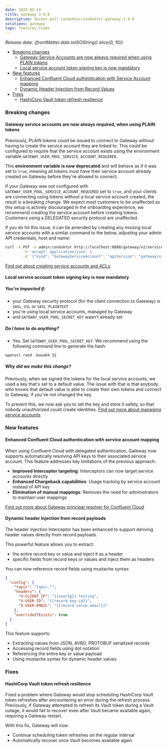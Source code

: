 ```yaml
---
date: 2025-05-14
title: Gateway 3.9.0
description: docker pull conduktor/conduktor-gateway:3.9.0
solutions: gateway
tags: features,fixes
---
```


*Release date: {frontMatter.date.toISOString().slice(0, 10)}*

- [Breaking changes](#breaking-changes)
  - [Gateway Service Accounts are now always required when using PLAIN tokens](#gateway-service-accounts-are-now-always-required-when-using-plain-tokens)
  - [Local service account token signing key is now mandatory](#local-service-account-token-signing-key-is-now-mandatory)
- [New features](#new-features)
  - [Enhanced Confluent Cloud authentication with Service Account mapping](#enhanced-confluent-cloud-authentication-with-service-account-mapping)
  - [Dynamic Header Injection from Record Values](#dynamic-header-injection-from-record-values)
- [Fixes](#fixes)
  - [HashiCorp Vault token refresh resilience](#hashicorp-vault-token-refresh-resilience)

### Breaking changes

#### Gateway service accounts are now always required, when using PLAIN tokens

Previously, PLAIN tokens could be issued to connect to Gateway without having to create the service account they are linked to. This could be configured to require that the service account exists using the environment variable `GATEWAY_USER_POOL_SERVICE_ACCOUNT_REQUIRED`.

This **environment variable is now deprecated** and will behave as if it was set to `true`, meaning all tokens must have their service account already created on Gateway before they're allowed to connect.

If your Gateway was not configured with `GATEWAY_USER_POOL_SERVICE_ACCOUNT_REQUIRED` set to `true`, and your clients are connecting using tokens without a local service account created, the result is a breaking change. We expect most customers to be unaffected as this setup is actively discouraged in the onboarding experience, we recommend creating the service account before creating tokens. Customers using a DELEGATED security protocol are unaffected.

If you do hit this issue, it can be amended by creating any missing local service accounts with a similar command to the below, adjusting your admin API credentials, host and name:

```bash
curl -X PUT -u admin:conduktor http://localhost:8888/gateway/v2/service-account \
        -H 'accept: application/json' \
        -d '{"kind": "GatewayServiceAccount", "apiVersion": "gateway/v2", "metadata": { "name": "admin", "vCluster": "passthrough"  }, "spec": { "type": "LOCAL" }}' 
```

[Find out about creating service accounts and ACLs](/gateway/how-to/manage-service-accounts-and-acls/).

#### Local service account token signing key is now mandatory

##### You're impacted if:

- your Gateway security protocol (for the client connection to Gateway) is `SASL_SSL` or `SASL_PLAINTEXT`
- you're using local service accounts, managed by Gateway
- and `GATEWAY_USER_POOL_SECRET_KEY` wasn't already set

##### Do I have to do anything?

- Yes. Set `GATEWAY_USER_POOL_SECRET_KEY`. We recommend using the following command line to generate the hash:

```
openssl rand -base64 32
```

##### Why did we make this change?

Previously, when we signed the tokens for the local service accounts, we used a key that's set to a default value. The issue with that is that anybody who knows that default value is able to create their own tokens and connect to Gateway, if you've not changed the key.

To prevent this, we now ask you to set the key and store it safely, so that nobody unauthorized could create identities. [Find out more about managing service accounts](/gateway/how-to/manage-service-accounts-and-acls/#manage-a-local-service-account).

### New features

#### Enhanced Confluent Cloud authentication with service account mapping

When using Confluent Cloud with delegated authentication, Gateway now supports automatically resolving
API keys to their associated service account. This feature addresses key limitations of the previous approach:

- **Improved Interceptor targeting**: Interceptors can now target service accounts directly
- **Enhanced Chargeback capabilities**: Usage tracking by service account instead of API key
- **Elimination of manual mappings**: Removes the need for administrators to maintain user mappings

[Find out more about Gateway principal resolver for Confluent Cloud](/gateway/configuration/client-authentication/#principal-resolver)

#### Dynamic header Injection from record payloads

The header injection Interceptor has been enhanced to support deriving header values directly from record payloads.

This powerful feature allows you to extract:

- the entire record key or value and inject it as a header
- specific fields from record keys or values and inject them as headers

You can now reference record fields using mustache syntax:

```json
{
  "config": {
    "topic": "topic.*",
    "headers": {
      "X-CLIENT_IP": "{{userIp}} testing",
      "X-USER-ID": "{{record.key.id}}",
      "X-USER-EMAIL": "{{record.value.email}}"
    },
    "overrideIfExists": true
  }
}
```

This feature supports:

- Extracting values from JSON, AVRO, PROTOBUF serialized records
- Accessing record fields using dot notation
- Referencing the entire key or value payload
- Using mustache syntax for dynamic header values

### Fixes

#### HashiCorp Vault token refresh resilience

Fixed a problem where Gateway would stop scheduling HashiCorp Vault token refreshes after encountering an error during
the refresh process. Previously, if Gateway attempted to refresh its Vault token during a Vault outage, it would fail to
recover even after Vault became available again, requiring a Gateway restart.

With this fix, Gateway will now:

- Continue scheduling token refreshes on the regular interval
- Automatically recover once Vault becomes available again
